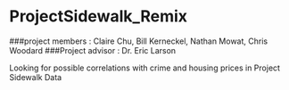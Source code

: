# ProjectSidewalk_Remix

###project members : Claire Chu, Bill Kerneckel, Nathan Mowat, Chris Woodard
###Project advisor : Dr. Eric Larson

Looking for possible correlations with crime and housing prices in Project Sidewalk Data
